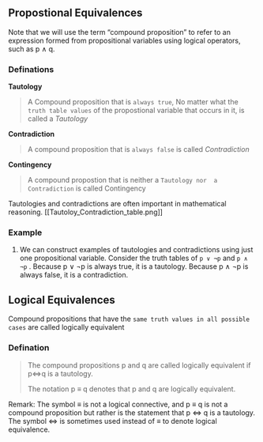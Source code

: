 
## Propostional Equivalences

Note that we will use the term “compound proposition” to refer to an expression formed from propositional variables using logical operators, such as p ∧ q.

### Definations 

**Tautology**
> A Compound proposition that is `always true`, No matter what the `truth table values` of the propostional variable that occurs in it, is called a *Tautology*

**Contradiction**
>A compound proposition that is `always false` is called *Contradiction*

**Contingency**
>A compound propostion that is neither a `Tautology nor  a Contradiction` is called Contingency

Tautologies and contradictions are often important in mathematical reasoning.
[[Tautoloy_Contradiction_table.png]]

### Example

1. We can construct examples of tautologies and contradictions using just one propositional variable. Consider the truth tables of `p ∨ ¬p` and `p ∧ ¬p` . Because p ∨ ¬p is always true, it is a tautology. Because p ∧ ¬p is always false, it is a contradiction.

## Logical Equivalences

Compound propositions that have the `same truth values in all possible cases` are called logically equivalent

### Defination
> The compound propositions p and q are called logically equivalent if p<=>q is a tautology.
> 
> The notation p ≡ q denotes that p and q are logically equivalent.

Remark: The symbol ≡ is not a logical connective, and p ≡ q is not a compound proposition
but rather is the statement that p <=> q is a tautology. The symbol ⇔ is sometimes used instead
of ≡ to denote logical equivalence.




